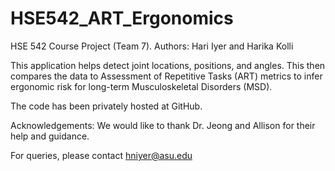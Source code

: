 # HSE542_ART_Ergonomics
HSE 542 Course Project (Team 7).
Authors: Hari Iyer and Harika Kolli

This application helps detect joint locations, positions, and angles. This then compares the data to Assessment of Repetitive Tasks (ART) metrics to infer ergonomic risk for long-term Musculoskeletal Disorders (MSD).

The code has been privately hosted at GitHub.

Acknowledgements:
We would like to thank Dr. Jeong and Allison for their help and guidance.

For queries, please contact hniyer@asu.edu
